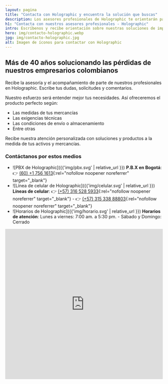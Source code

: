 ```yaml
---
layout: pagina
title: "Contacta con Holographic y encuentra la solución que buscas"
description: Los asesores profesionales de Holographic te orientarán para que consigas la solución exacta de seguridad, trazabilidad o marcación para tu empresa.
h1: "Contacta con nuestros asesores profesionales - Holographic"
intro: Escríbenos y recibe orientación sobre nuestras soluciones de impresión
hero: img/contacto-holographic.webp
jpg: img/contacto-holographic.jpg
alt: Imagen de íconos para contactar con Holographic
---
```

## Más de 40 años solucionando las pérdidas de nuestros empresarios colombianos

Recibe la asesoría y el acompañamiento de parte de nuestros profesionales en Holographic. Escribe tus dudas, solicitudes y comentarios.

Nuestro esfuerzo será entender mejor tus necesidades. Así ofreceremos el producto perfecto según:

* Las medidas de tus mercancías
* Las exigencias técnicas
* Las condiciones de envío o almacenamiento
* Entre otras

Recibe nuestra atención personalizada con soluciones y productos a la medida de tus activos y mercancías.

### Contáctanos por estos medios

* ![PBX de Holographic]({{'img/pbx.svg' | relative_url }}) **P.B.X en Bogotá**: 👉 [(60) +1 756 1613](tel:6017561613){:rel="nofollow noopener noreferrer" target="_blank"}
* ![Línea de celular de Holographic]({{'img/celular.svg' | relative_url }}) **Líneas de celular**: 👉 [(+57) 316 528 5933](tel:+573165285933){:rel="nofollow noopener noreferrer" target="_blank"} - 👉 [(+57) 315 338 88803](tel:+573153388880){:rel="nofollow noopener noreferrer" target="_blank"}
* ![Horarios de Holographic]({{'img/horario.svg' | relative_url }}) **Horarios de atención**: Lunes a viernes: 7:00 am. a
5:30 pm. - Sábado y Domingo: Cerrado

<iframe src="https://www.google.com/maps/embed?pb=!1m14!1m8!1m3!1d508994.16166048235!2d-74.082909!3d4.67984!3m2!1i1024!2i768!4f13.1!3m3!1m2!1s0x8e3f84611ffb09f9%3A0x7b6a02cff7359a5d!2sHolographic%20SAS!5e0!3m2!1ses-419!2sus!4v1718156361088!5m2!1ses-419!2sus" width="100%" height="480" style="border:0;" allowfullscreen="" loading="lazy" referrerpolicy="no-referrer-when-downgrade"></iframe>
